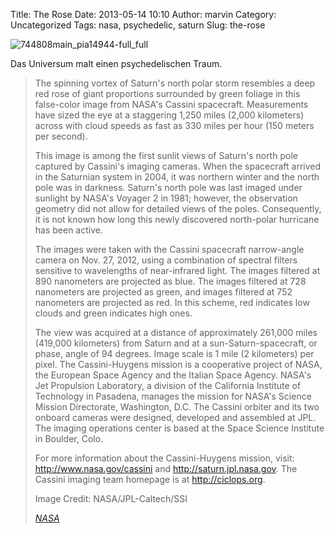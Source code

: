 Title: The Rose
Date: 2013-05-14 10:10
Author: marvin
Category: Uncategorized
Tags: nasa, psychedelic, saturn
Slug: the-rose

![744808main_pia14944-full_full]({static}/images/744808main_pia14944-full_full.jpg)

Das Universum malt einen psychedelischen Traum.

> The spinning vortex of Saturn's north polar storm resembles a deep red
> rose of giant proportions surrounded by green foliage in this
> false-color image from NASA's Cassini spacecraft. Measurements have
> sized the eye at a staggering 1,250 miles (2,000 kilometers) across
> with cloud speeds as fast as 330 miles per hour (150 meters per
> second).
>
> This image is among the first sunlit views of Saturn's north pole
> captured by Cassini's imaging cameras. When the spacecraft arrived in
> the Saturnian system in 2004, it was northern winter and the north
> pole was in darkness. Saturn's north pole was last imaged under
> sunlight by NASA's Voyager 2 in 1981; however, the observation
> geometry did not allow for detailed views of the poles. Consequently,
> it is not known how long this newly discovered north-polar hurricane
> has been active.
>
> The images were taken with the Cassini spacecraft narrow-angle camera
> on Nov. 27, 2012, using a combination of spectral filters sensitive to
> wavelengths of near-infrared light. The images filtered at 890
> nanometers are projected as blue. The images filtered at 728
> nanometers are projected as green, and images filtered at 752
> nanometers are projected as red. In this scheme, red indicates low
> clouds and green indicates high ones.
>
> The view was acquired at a distance of approximately 261,000 miles
> (419,000 kilometers) from Saturn and at a sun-Saturn-spacecraft, or
> phase, angle of 94 degrees. Image scale is 1 mile (2 kilometers) per
> pixel. The Cassini-Huygens mission is a cooperative project of NASA,
> the European Space Agency and the Italian Space Agency. NASA's Jet
> Propulsion Laboratory, a division of the California Institute of
> Technology in Pasadena, manages the mission for NASA's Science Mission
> Directorate, Washington, D.C. The Cassini orbiter and its two onboard
> cameras were designed, developed and assembled at JPL. The imaging
> operations center is based at the Space Science Institute in Boulder,
> Colo.
>
> For more information about the Cassini-Huygens mission, visit:
> http://www.nasa.gov/cassini and http://saturn.jpl.nasa.gov. The
> Cassini imaging team homepage is at http://ciclops.org.
>
> Image Credit: NASA/JPL-Caltech/SSI  
>
> <cite>[NASA](http://www.nasa.gov/mission_pages/cassini/multimedia/pia14944.html)</cite>

